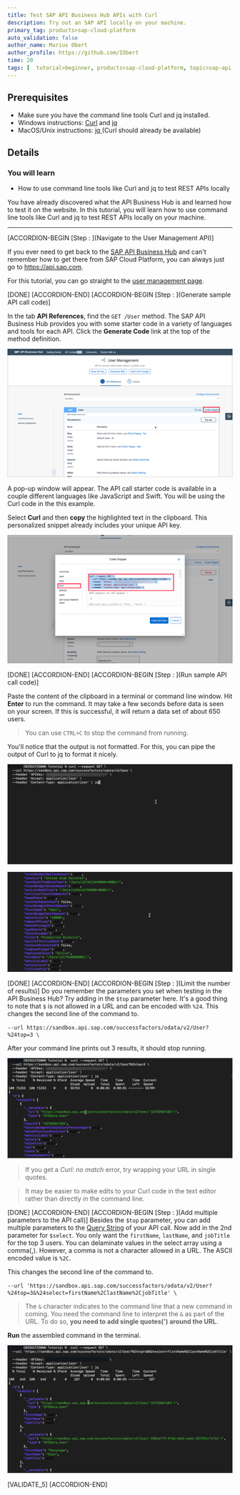 ```yaml
---
title: Test SAP API Business Hub APIs with Curl
description: Try out an SAP API locally on your machine.
primary_tag: products>sap-cloud-platform
auto_validation: false
author_name: Marius Obert
author_profile: https://github.com/IObert
time: 20
tags: [  tutorial>beginner, products>sap-cloud-platform, topic>sap-api-business-hub ]
---
```


## Prerequisites  
 - Make sure you have the command line tools Curl and jq installed.
 - Windows instructions: [Curl](https://chocolatey.org/packages/Curl) and [jq ](https://chocolatey.org/packages/jq)
 - MacOS/Unix instructions: [jq ](https://stedolan.github.io/jq/download/) (Curl should already be available)

## Details
### You will learn  
- How to use command line tools like Curl and jq to test REST APIs locally

You have already discovered what the API Business Hub is and learned how to test it on the website. In this tutorial, you will learn how to use command line tools like Curl and jq to test REST APIs locally on your machine.

---

[ACCORDION-BEGIN [Step : ](Navigate to the User Management API)]

If you ever need to get back to the [SAP API Business Hub](https://api.sap.com/) and can't remember how to get there from SAP Cloud Platform, you can always just go to <https://api.sap.com>.

For this tutorial, you can go straight to the [user management page](https://api.sap.com/api/PLTUserManagement/resource).

[DONE]
[ACCORDION-END]
[ACCORDION-BEGIN [Step : ](Generate sample API call code)]

In the tab **API References**, find the `GET /User` method. The SAP API Business Hub provides you with some starter code in a variety of languages and tools for each API. Click the **Generate Code** link at the top of the method definition.

![generate code button in API Hub](1.png)

A pop-up window will appear. The API call starter code is available in a couple different languages like JavaScript and Swift. You will be using the Curl code in the this example.

Select **Curl** and then **copy** the highlighted text in the clipboard. This personalized snippet already includes your unique API key.

![generated code examples in Curl](2.png)

[DONE]
[ACCORDION-END]
[ACCORDION-BEGIN [Step : ](Run sample API call code)]

Paste the content of the clipboard in a terminal or command line window.
Hit **Enter** to run the command. It may take a few seconds before data is seen on your screen. If this is successful, it will return a data set of about 650 users.
> You can use `CTRL+C` to stop the command from running.

You'll notice that the output is not formatted. For this, you can pipe the output of Curl to jq to format it nicely.


![terminal with code copied in](9.png)

![resulting data from a successful API call](10.png)

[DONE]
[ACCORDION-END]
[ACCORDION-BEGIN [Step : ](Limit the number of results)]
Do you remember the parameters you set when testing in the API Business Hub? Try adding in the `$top` parameter here. It's a good thing to note that `$` is not allowed in a URL and can be encoded with `%24`. This changes the second line of the command to.
```Shell
--url https://sandbox.api.sap.com/successfactors/odata/v2/User?%24top=3 \
```

After your command line prints out 3 results, it should stop running.

![text editor with hint where to add the parameter](11.png)

> If you get a *Curl: no match* error, try wrapping your URL in single quotes.

> It may be easier to make edits to your Curl code in the text editor rather than directly in the command line.

[DONE]
[ACCORDION-END]
[ACCORDION-BEGIN [Step : ](Add multiple parameters to the API call)]
Besides the `$top` parameter, you can add multiple parameters to the [Query String](https://en.wikipedia.org/wiki/Query_string) of your API call.
Now add in the 2nd parameter for `$select`. You only want the `firstName`, `lastName`, and `jobTitle` for the top 3 users. You can delaminate values in the select array using a comma(,). However, a comma is not a character allowed in a URL. The ASCII encoded value is `%2C`.

This changes the second line of the command to.
```Shell
--url 'https://sandbox.api.sap.com/successfactors/odata/v2/User?%24top=3&%24select=firstName%2ClastName%2CjobTitle' \
```

> The `&` character indicates to the command line that a new command in coming. You need the command line to interpret the `&` as part of the URL. To do so, **you need to add single quotes(') around the URL**.

**Run** the assembled command in the terminal.

![text editor with parameter added](12.png)


[VALIDATE_5]
[ACCORDION-END]

